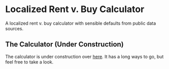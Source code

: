 # Localized Rent v. Buy Calculator
A localized rent v. buy calculator with sensible defaults from public data sources.

## The Calculator (Under Construction)
The calculator is under construction over [here](https://docs.google.com/spreadsheets/d/15leNPqR-D0E16nTlrJLwrjyS8Q2ZzBjYXCK2ttQExyk/edit?usp=sharing). It has a long ways to go, but feel free to take a look.